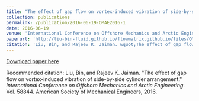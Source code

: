 ```yaml
---
title: "The effect of gap flow on vortex-induced vibration of side-by-side cylinder arrangement"
collection: publications
permalink: /publication/2016-06-19-OMAE2016-1
date: 2016-06-19
venue: 'International Conference on Offshore Mechanics and Arctic Engineering'
paperurl: 'http://liu-bin-fluid.github.io/flowmatrix.github.io/files/OMAE2016-1.pdf'
citation: 'Liu, Bin, and Rajeev K. Jaiman. &quot;The effect of gap flow on vortex-induced vibration of side-by-side cylinder arrangement.&quot; <i>International Conference on Offshore Mechanics and Arctic Engineering</i>. Vol. 58844. American Society of Mechanical Engineers, 2016.'
---
```


<a href='http://liu-bin-fluid.github.io/flowmatrix.github.io/files/OMAE2016-1.pdf'>Download paper here</a>

Recommended citation: Liu, Bin, and Rajeev K. Jaiman. "The effect of gap flow on vortex-induced vibration of side-by-side cylinder arrangement." <i>International Conference on Offshore Mechanics and Arctic Engineering</i>. Vol. 58844. American Society of Mechanical Engineers, 2016.